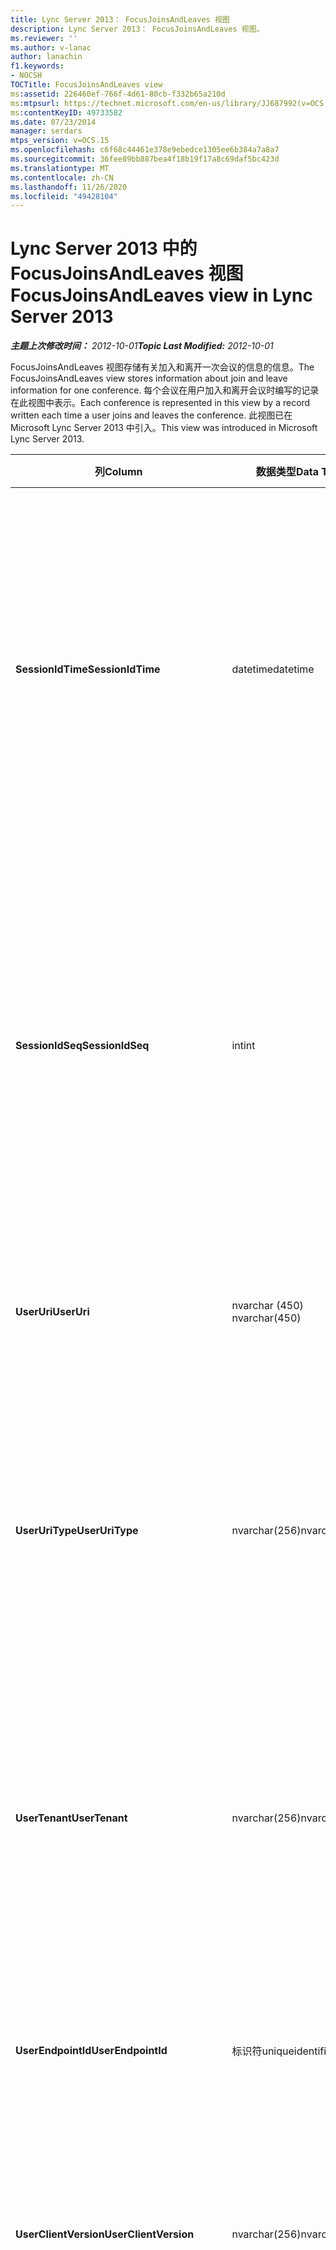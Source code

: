 ```yaml
---
title: Lync Server 2013： FocusJoinsAndLeaves 视图
description: Lync Server 2013： FocusJoinsAndLeaves 视图。
ms.reviewer: ''
ms.author: v-lanac
author: lanachin
f1.keywords:
- NOCSH
TOCTitle: FocusJoinsAndLeaves view
ms:assetid: 226460ef-766f-4d61-80cb-f332b65a210d
ms:mtpsurl: https://technet.microsoft.com/en-us/library/JJ687992(v=OCS.15)
ms:contentKeyID: 49733582
ms.date: 07/23/2014
manager: serdars
mtps_version: v=OCS.15
ms.openlocfilehash: c6f68c44461e378e9ebedce1305ee6b384a7a8a7
ms.sourcegitcommit: 36fee89bb887bea4f18b19f17a8c69daf5bc423d
ms.translationtype: MT
ms.contentlocale: zh-CN
ms.lasthandoff: 11/26/2020
ms.locfileid: "49428104"
---
```

# <a name="focusjoinsandleaves-view-in-lync-server-2013"></a><span data-ttu-id="fb86f-103">Lync Server 2013 中的 FocusJoinsAndLeaves 视图</span><span class="sxs-lookup"><span data-stu-id="fb86f-103">FocusJoinsAndLeaves view in Lync Server 2013</span></span>

<div data-xmlns="http://www.w3.org/1999/xhtml">

<div class="topic" data-xmlns="http://www.w3.org/1999/xhtml" data-msxsl="urn:schemas-microsoft-com:xslt" data-cs="https://msdn.microsoft.com/">

<div data-asp="https://msdn2.microsoft.com/asp">



</div>

<div id="mainSection">

<div id="mainBody"><span data-ttu-id="fb86f-104">

<span> </span></span><span class="sxs-lookup"><span data-stu-id="fb86f-104">

<span> </span></span></span>

<span data-ttu-id="fb86f-105">_**主题上次修改时间：** 2012-10-01_</span><span class="sxs-lookup"><span data-stu-id="fb86f-105">_**Topic Last Modified:** 2012-10-01_</span></span>

<span data-ttu-id="fb86f-106">FocusJoinsAndLeaves 视图存储有关加入和离开一次会议的信息的信息。</span><span class="sxs-lookup"><span data-stu-id="fb86f-106">The FocusJoinsAndLeaves view stores information about join and leave information for one conference.</span></span> <span data-ttu-id="fb86f-107">每个会议在用户加入和离开会议时编写的记录在此视图中表示。</span><span class="sxs-lookup"><span data-stu-id="fb86f-107">Each conference is represented in this view by a record written each time a user joins and leaves the conference.</span></span> <span data-ttu-id="fb86f-108">此视图已在 Microsoft Lync Server 2013 中引入。</span><span class="sxs-lookup"><span data-stu-id="fb86f-108">This view was introduced in Microsoft Lync Server 2013.</span></span>


<table>
<colgroup>
<col style="width: 33%" />
<col style="width: 33%" />
<col style="width: 33%" />
</colgroup>
<thead>
<tr class="header">
<th><span data-ttu-id="fb86f-109">列</span><span class="sxs-lookup"><span data-stu-id="fb86f-109">Column</span></span></th>
<th><span data-ttu-id="fb86f-110">数据类型</span><span class="sxs-lookup"><span data-stu-id="fb86f-110">Data Type</span></span></th>
<th><span data-ttu-id="fb86f-111">详细信息</span><span class="sxs-lookup"><span data-stu-id="fb86f-111">Details</span></span></th>
</tr>
</thead>
<tbody>
<tr class="odd">
<td><p><span data-ttu-id="fb86f-112"><strong>SessionIdTime</strong></span><span class="sxs-lookup"><span data-stu-id="fb86f-112"><strong>SessionIdTime</strong></span></span></p></td>
<td><p><span data-ttu-id="fb86f-113">datetime</span><span class="sxs-lookup"><span data-stu-id="fb86f-113">datetime</span></span></p></td>
<td><p><span data-ttu-id="fb86f-114">会议实例的时间。</span><span class="sxs-lookup"><span data-stu-id="fb86f-114">Time of conference instance.</span></span> <span data-ttu-id="fb86f-115">与 SessionIdSeq 结合使用以唯一标识会议实例。</span><span class="sxs-lookup"><span data-stu-id="fb86f-115">Used in conjunction with SessionIdSeq to uniquely identify a conference instance.</span></span> <span data-ttu-id="fb86f-116">有关详细信息，请参阅 <a href="lync-server-2013-conferences-table.md">Lync Server 2013 中</a> 的 "会议" 表。</span><span class="sxs-lookup"><span data-stu-id="fb86f-116">See the <a href="lync-server-2013-conferences-table.md">Conferences table in Lync Server 2013</a> for more information.</span></span></p></td>
</tr>
<tr class="even">
<td><p><span data-ttu-id="fb86f-117"><strong>SessionIdSeq</strong></span><span class="sxs-lookup"><span data-stu-id="fb86f-117"><strong>SessionIdSeq</strong></span></span></p></td>
<td><p><span data-ttu-id="fb86f-118">int</span><span class="sxs-lookup"><span data-stu-id="fb86f-118">int</span></span></p></td>
<td><p><span data-ttu-id="fb86f-119">标识会议实例的 ID 号。</span><span class="sxs-lookup"><span data-stu-id="fb86f-119">ID number to identify the conference instance.</span></span> <span data-ttu-id="fb86f-120">与 SessionIdTime 结合使用以唯一标识会议实例。</span><span class="sxs-lookup"><span data-stu-id="fb86f-120">Used in conjunction with SessionIdTime to uniquely identify a conference instance.</span></span> <span data-ttu-id="fb86f-121">有关详细信息，请参阅 <a href="lync-server-2013-conferences-table.md">Lync Server 2013 中</a> 的 "会议" 表。</span><span class="sxs-lookup"><span data-stu-id="fb86f-121">See the <a href="lync-server-2013-conferences-table.md">Conferences table in Lync Server 2013</a> for more information.</span></span></p></td>
</tr>
<tr class="odd">
<td><p><span data-ttu-id="fb86f-122"><strong>UserUri</strong></span><span class="sxs-lookup"><span data-stu-id="fb86f-122"><strong>UserUri</strong></span></span></p></td>
<td><p><span data-ttu-id="fb86f-123">nvarchar (450) </span><span class="sxs-lookup"><span data-stu-id="fb86f-123">nvarchar(450)</span></span></p></td>
<td><p><span data-ttu-id="fb86f-124">已捕获其会议加入/离开信息的用户的 URI。</span><span class="sxs-lookup"><span data-stu-id="fb86f-124">URI of the user whose conference join/leave information was captured.</span></span></p></td>
</tr>
<tr class="even">
<td><p><span data-ttu-id="fb86f-125"><strong>UserUriType</strong></span><span class="sxs-lookup"><span data-stu-id="fb86f-125"><strong>UserUriType</strong></span></span></p></td>
<td><p><span data-ttu-id="fb86f-126">nvarchar(256)</span><span class="sxs-lookup"><span data-stu-id="fb86f-126">nvarchar(256)</span></span></p></td>
<td><p><span data-ttu-id="fb86f-127">已捕获其会议加入/离开信息的用户的 URI 类型。</span><span class="sxs-lookup"><span data-stu-id="fb86f-127">Type of URI of the user whose conference join/leave information was captured.</span></span> <span data-ttu-id="fb86f-128">有关详细信息，请参阅 <a href="lync-server-2013-uritypes-table.md">Lync Server 2013 中的 UriTypes 表</a> 。</span><span class="sxs-lookup"><span data-stu-id="fb86f-128">See the <a href="lync-server-2013-uritypes-table.md">UriTypes table in Lync Server 2013</a> for more information.</span></span></p></td>
</tr>
<tr class="odd">
<td><p><span data-ttu-id="fb86f-129"><strong>UserTenant</strong></span><span class="sxs-lookup"><span data-stu-id="fb86f-129"><strong>UserTenant</strong></span></span></p></td>
<td><p><span data-ttu-id="fb86f-130">nvarchar(256)</span><span class="sxs-lookup"><span data-stu-id="fb86f-130">nvarchar(256)</span></span></p></td>
<td><p><span data-ttu-id="fb86f-131">已捕获其会议加入/离开信息的用户的租户。</span><span class="sxs-lookup"><span data-stu-id="fb86f-131">Tenant of the user whose conference join/leave information was captured.</span></span> <span data-ttu-id="fb86f-132">有关详细信息，请参阅 <a href="lync-server-2013-tenants-table.md">Lync Server 2013 中的租户表</a> 。</span><span class="sxs-lookup"><span data-stu-id="fb86f-132">See the <a href="lync-server-2013-tenants-table.md">Tenants table in Lync Server 2013</a> for more information.</span></span></p></td>
</tr>
<tr class="even">
<td><p><span data-ttu-id="fb86f-133"><strong>UserEndpointId</strong></span><span class="sxs-lookup"><span data-stu-id="fb86f-133"><strong>UserEndpointId</strong></span></span></p></td>
<td><p><span data-ttu-id="fb86f-134">标识符</span><span class="sxs-lookup"><span data-stu-id="fb86f-134">uniqueidentifier</span></span></p></td>
<td><p><span data-ttu-id="fb86f-135">已捕获其会议加入/离开信息的用户的唯一标识符。</span><span class="sxs-lookup"><span data-stu-id="fb86f-135">Unique identifier of the user whose conference join/leave information was captured.</span></span></p></td>
</tr>
<tr class="odd">
<td><p><span data-ttu-id="fb86f-136"><strong>UserClientVersion</strong></span><span class="sxs-lookup"><span data-stu-id="fb86f-136"><strong>UserClientVersion</strong></span></span></p></td>
<td><p><span data-ttu-id="fb86f-137">nvarchar(256)</span><span class="sxs-lookup"><span data-stu-id="fb86f-137">nvarchar(256)</span></span></p></td>
<td><p><span data-ttu-id="fb86f-138">已捕获其会议加入/离开信息的用户使用的客户端版本。</span><span class="sxs-lookup"><span data-stu-id="fb86f-138">Version of client used by the user whose conference join/leave information was captured.</span></span></p></td>
</tr>
<tr class="even">
<td><p><span data-ttu-id="fb86f-139"><strong>UserClientType</strong></span><span class="sxs-lookup"><span data-stu-id="fb86f-139"><strong>UserClientType</strong></span></span></p></td>
<td><p><span data-ttu-id="fb86f-140">int</span><span class="sxs-lookup"><span data-stu-id="fb86f-140">int</span></span></p></td>
<td><p><span data-ttu-id="fb86f-141">已捕获会议加入/离开信息的用户使用的客户端。</span><span class="sxs-lookup"><span data-stu-id="fb86f-141">Client used by the user whose conference join/leave information was captured.</span></span> <span data-ttu-id="fb86f-142">有关详细信息，请参阅 <a href="lync-server-2013-useragentdef-table.md">Lync Server 2013 中的 UserAgentDef 表</a> 。</span><span class="sxs-lookup"><span data-stu-id="fb86f-142">See <a href="lync-server-2013-useragentdef-table.md">UserAgentDef table in Lync Server 2013</a> for more details.</span></span></p></td>
</tr>
<tr class="odd">
<td><p><span data-ttu-id="fb86f-143"><strong>UserClientCategory</strong></span><span class="sxs-lookup"><span data-stu-id="fb86f-143"><strong>UserClientCategory</strong></span></span></p></td>
<td><p><span data-ttu-id="fb86f-144">nvarchar (64) </span><span class="sxs-lookup"><span data-stu-id="fb86f-144">nvarchar(64)</span></span></p></td>
<td><p><span data-ttu-id="fb86f-145">已捕获会议加入/离开信息的用户所使用的客户端类别的名称。</span><span class="sxs-lookup"><span data-stu-id="fb86f-145">Name of the category of the client used by the user whose conference join/leave information was captured.</span></span></p></td>
</tr>
<tr class="even">
<td><p><span data-ttu-id="fb86f-146"><strong>FocusUserInstance</strong></span><span class="sxs-lookup"><span data-stu-id="fb86f-146"><strong>FocusUserInstance</strong></span></span></p></td>
<td><p><span data-ttu-id="fb86f-147">int</span><span class="sxs-lookup"><span data-stu-id="fb86f-147">int</span></span></p></td>
<td></td>
</tr>
<tr class="odd">
<td><p><span data-ttu-id="fb86f-148"><strong>IsuserInternal</strong></span><span class="sxs-lookup"><span data-stu-id="fb86f-148"><strong>IsuserInternal</strong></span></span></p></td>
<td><p><span data-ttu-id="fb86f-149">bit</span><span class="sxs-lookup"><span data-stu-id="fb86f-149">bit</span></span></p></td>
<td><p><span data-ttu-id="fb86f-150">表示用户是否为内部用户的位。</span><span class="sxs-lookup"><span data-stu-id="fb86f-150">Bit that represents whether the user is an internal user or not.</span></span></p></td>
</tr>
<tr class="even">
<td><p><span data-ttu-id="fb86f-151"><strong>DialogSessionIdTime</strong></span><span class="sxs-lookup"><span data-stu-id="fb86f-151"><strong>DialogSessionIdTime</strong></span></span></p></td>
<td><p><span data-ttu-id="fb86f-152">datetime</span><span class="sxs-lookup"><span data-stu-id="fb86f-152">datetime</span></span></p></td>
<td><p><span data-ttu-id="fb86f-153">会话请求的时间。</span><span class="sxs-lookup"><span data-stu-id="fb86f-153">Time of session request.</span></span> <span data-ttu-id="fb86f-154">与 SessionIdSeq 结合使用以唯一标识会话。</span><span class="sxs-lookup"><span data-stu-id="fb86f-154">Used in conjunction with SessionIdSeq to uniquely identify a session.</span></span> <span data-ttu-id="fb86f-155">有关详细信息，请参阅 <a href="lync-server-2013-dialogs-table.md">Lync Server 2013 中的对话框表</a> 。</span><span class="sxs-lookup"><span data-stu-id="fb86f-155">See the <a href="lync-server-2013-dialogs-table.md">Dialogs table in Lync Server 2013</a> for more information.</span></span></p></td>
</tr>
<tr class="odd">
<td><p><span data-ttu-id="fb86f-156"><strong>DialogSessionIdSeq</strong></span><span class="sxs-lookup"><span data-stu-id="fb86f-156"><strong>DialogSessionIdSeq</strong></span></span></p></td>
<td><p><span data-ttu-id="fb86f-157">int</span><span class="sxs-lookup"><span data-stu-id="fb86f-157">int</span></span></p></td>
<td><p><span data-ttu-id="fb86f-158">如果用户同时在多台计算机或设备上登录，则 UserInstance 用于唯一标识用户/设备组合。</span><span class="sxs-lookup"><span data-stu-id="fb86f-158">If a user is logged on at multiple computers or devices at the same time, UserInstance is used to uniquely identify the user/device combination.</span></span></p></td>
</tr>
<tr class="even">
<td><p><span data-ttu-id="fb86f-159"><strong>DialogId</strong></span><span class="sxs-lookup"><span data-stu-id="fb86f-159"><strong>DialogId</strong></span></span></p></td>
<td><p><span data-ttu-id="fb86f-160">varchar (775) </span><span class="sxs-lookup"><span data-stu-id="fb86f-160">varchar(775)</span></span></p></td>
<td><p><span data-ttu-id="fb86f-161">会话的 SIP 对话框 ID。</span><span class="sxs-lookup"><span data-stu-id="fb86f-161">SIP dialog ID of the session.</span></span> <span data-ttu-id="fb86f-162">格式为：对话框; 从-标签; 到-标记。</span><span class="sxs-lookup"><span data-stu-id="fb86f-162">The format is: dialog;from-tag;to-tag.</span></span></p></td>
</tr>
<tr class="odd">
<td><p><span data-ttu-id="fb86f-163"><strong>UserJoinTime</strong></span><span class="sxs-lookup"><span data-stu-id="fb86f-163"><strong>UserJoinTime</strong></span></span></p></td>
<td><p><span data-ttu-id="fb86f-164">datetime</span><span class="sxs-lookup"><span data-stu-id="fb86f-164">datetime</span></span></p></td>
<td><p><span data-ttu-id="fb86f-165">用户加入会议的时间。</span><span class="sxs-lookup"><span data-stu-id="fb86f-165">Time that the user joined the conference.</span></span></p></td>
</tr>
<tr class="even">
<td><p><span data-ttu-id="fb86f-166"><strong>UserLeaveTime</strong></span><span class="sxs-lookup"><span data-stu-id="fb86f-166"><strong>UserLeaveTime</strong></span></span></p></td>
<td><p><span data-ttu-id="fb86f-167">datetime</span><span class="sxs-lookup"><span data-stu-id="fb86f-167">datetime</span></span></p></td>
<td><p><span data-ttu-id="fb86f-168">用户离开会议的时间。</span><span class="sxs-lookup"><span data-stu-id="fb86f-168">Time that the user left the conference.</span></span></p></td>
</tr>
<tr class="odd">
<td><p><span data-ttu-id="fb86f-169"><strong>UserRole</strong></span><span class="sxs-lookup"><span data-stu-id="fb86f-169"><strong>UserRole</strong></span></span></p></td>
<td><p><span data-ttu-id="fb86f-170">nvarchar(256)</span><span class="sxs-lookup"><span data-stu-id="fb86f-170">nvarchar(256)</span></span></p></td>
<td><p><span data-ttu-id="fb86f-171">用户在会议中的角色，如 "演示者" 或 "与会者"。</span><span class="sxs-lookup"><span data-stu-id="fb86f-171">User’s role in the conference, such as Presenter or Attendee.</span></span></p></td>
</tr>
</tbody>
</table><span data-ttu-id="fb86f-172">


</div>

<span> </span>

</div>

</div>

</span><span class="sxs-lookup"><span data-stu-id="fb86f-172">


</div>

<span> </span>

</div>

</div>

</span></span></div>


